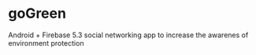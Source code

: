 # goGreen

Android + Firebase 5.3 social networking app to increase the awarenes of environment protection
